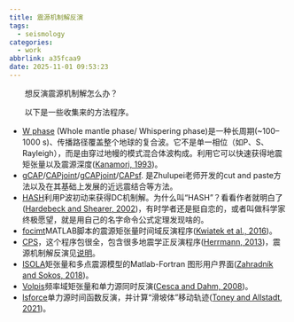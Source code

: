```yaml
---
title: 震源机制解反演
tags:
  - seismology
categories:
  - work
abbrlink: a35fcaa9
date: 2025-11-01 09:53:23
---
```

&emsp;&emsp;想反演震源机制解怎么办？
<!--less-->
&emsp;&emsp;以下是一些收集来的方法程序。
- [W phase](https://github.com/GeoscienceAustralia/ga-wphase) (Whole mantle phase/ Whispering phase)是一种长周期(~100–1000 s)、传播路径覆盖整个地球的复合波。它不是单一相位（如P、S、Rayleigh），而是由穿过地幔的模式混合体波构成。利用它可以快速获得地震矩张量以及震源深度([Kanamori, 1993](https://agupubs.onlinelibrary.wiley.com/doi/10.1029/93GL01883))。
- [gCAP](https://www.eas.slu.edu/People/LZhu/home.html)/[CAPjoint](https://github.com/bqpseismology/CAPjoint)/[gCAPjoint](https://github.com/bqpseismology/gCAPjoint)/[CAPsf](https://pubs.geoscienceworld.org/ssa/srl/article-abstract/91/3/1820/583391/Inversion-of-Source-Mechanisms-for-Single-Force?redirectedFrom=fulltext). 是Zhulupei老师开发的cut and paste方法以及在其基础上发展的近远震结合等方法。
- [HASH](https://www.usgs.gov/node/279393)利用P波初动来获得DC机制解。为什么叫“HASH”？看看作者就明白了([Hardebeck and Shearer, 2002](https://pubs.geoscienceworld.org/ssa/bssa/article-abstract/92/6/2264/103015/A-New-Method-for-Determining-First-Motion-Focal?redirectedFrom=fulltext))，有时学者还是挺自恋的，或者叫做科学家终极愿望，就是用自己的名字命令公式定理发现啥的。
- [focimt](https://www.induced.pl/software/focimt)MATLAB脚本的震源矩张量时间域反演程序([Kwiatek et al., 2016](https://pubs.geoscienceworld.org/ssa/srl/article-abstract/87/4/964/314136/HybridMT-A-MATLAB-Shell-Environment-Package-for?redirectedFrom=fulltext))。
- [CPS](https://rbherrmann.github.io/ComputerProgramsSeismology/index.html)，这个程序包很全，包含很多地震学正反演程序([Herrmann, 2013](https://pubs.geoscienceworld.org/ssa/srl/article-abstract/84/6/1081/315307/Computer-Programs-in-Seismology-An-Evolving-Tool?redirectedFrom=fulltext))，震源机制解反演见[说明](https://www.eas.slu.edu/eqc/ComputerProgramsSeismology/CPS/CPS330/cps330s.pdf)。
- [ISOLA](http://seismo.geology.upatras.gr/isola/index.html)矩张量和多点震源模型的Matlab-Fortran 图形用户界面([Zahradník and Sokos, 2018](https://www.semanticscholar.org/paper/ISOLA-Code-for-Multiple-Point-Source-Zahradn%C3%ADk-Sokos/954606454bd9162e52eb6644b90d31f6133f9e0e))。
- [Volpis](http://www.spice-rtn.org/library/software/volpis.html)频率域矩张量和单力源同时反演([Cesca and Dahm, 2008](https://www.sciencedirect.com/science/article/abs/pii/S0098300407001525))。
- [lsforce](https://www.usgs.gov/software/lsforce)单力源时间函数反演，并计算“滑坡体”移动轨迹([Toney and Allstadt, 2021](https://pubs.geoscienceworld.org/ssa/srl/article-abstract/92/4/2610/596477/lsforce-A-Python-Based-Single-Force-Seismic?redirectedFrom=fulltext))。
